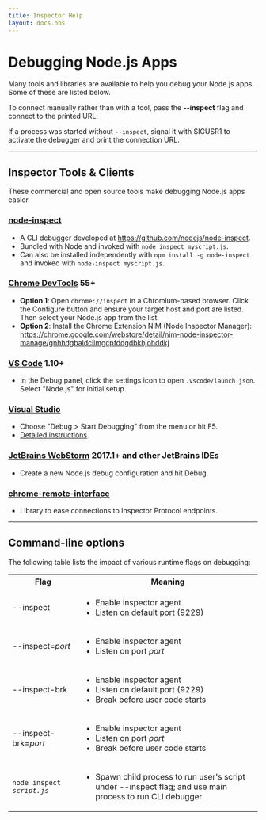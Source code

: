 ```yaml
---
title: Inspector Help
layout: docs.hbs
---
```


# Debugging Node.js Apps

Many tools and libraries are available to help you debug your Node.js apps. Some
of these are listed below.

To connect manually rather than with a tool, pass the **--inspect** flag and
connect to the printed URL.

If a process was started without `--inspect`, signal it with SIGUSR1 to
activate the debugger and print the connection URL.

---

## Inspector Tools & Clients

These commercial and open source tools make debugging Node.js apps easier.

### [node-inspect](https://github.com/nodejs/node-inspect)

* A CLI debugger developed at <https://github.com/nodejs/node-inspect>.
* Bundled with Node and invoked with `node inspect myscript.js`.
* Can also be installed independently with `npm install -g node-inspect`
  and invoked with `node-inspect myscript.js`.

### [Chrome DevTools](https://github.com/ChromeDevTools/devtools-frontend) 55+

* **Option 1**: Open `chrome://inspect` in a Chromium-based
  browser. Click the Configure button and ensure your target host and port
  are listed. Then select your Node.js app from the list.
* **Option 2**: Install the Chrome Extension NIM (Node Inspector Manager):
  https://chrome.google.com/webstore/detail/nim-node-inspector-manage/gnhhdgbaldcilmgcpfddgdbkhjohddkj

### [VS Code](https://github.com/microsoft/vscode) 1.10+

* In the Debug panel, click the settings icon to open `.vscode/launch.json`.
  Select "Node.js" for initial setup.

### [Visual Studio](https://github.com/Microsoft/nodejstools)

* Choose "Debug > Start Debugging" from the menu or hit F5.
* [Detailed instructions](https://github.com/Microsoft/nodejstools/wiki/Debugging).

### [JetBrains WebStorm](https://www.jetbrains.com/webstorm/) 2017.1+ and other JetBrains IDEs

* Create a new Node.js debug configuration and hit Debug.

### [chrome-remote-interface](https://github.com/cyrus-and/chrome-remote-interface)

* Library to ease connections to Inspector Protocol endpoints.

---

## Command-line options

The following table lists the impact of various runtime flags on debugging:

<table cellpadding=0 cellspacing=0>
  <tr><th>Flag</th><th>Meaning</th></tr>
  <tr>
    <td>--inspect</td>
    <td>
      <ul>
        <li>Enable inspector agent</li>
        <li>Listen on default port (9229)</li>
      </ul>
    </td>
  </tr>
  <tr>
    <td>--inspect=<i>port</i></td>
    <td>
      <ul>
        <li>Enable inspector agent</li>
        <li>Listen on port <i>port</i></li>
      </ul>
    </td>
  </tr>
  <tr>
    <td>--inspect-brk</td>
    <td>
      <ul>
        <li>Enable inspector agent</li>
        <li>Listen on default port (9229)</li>
        <li>Break before user code starts</li>
      </ul>
    </td>
  </tr>
  <tr>
    <td>--inspect-brk=<i>port</i></td>
    <td>
      <ul>
        <li>Enable inspector agent</li>
        <li>Listen on port <i>port</i></li>
        <li>Break before user code starts</li>
      </ul>
    </td>
  </tr>
  <tr>
    <td><code>node inspect <i>script.js</i></code></td>
    <td>
      <ul>
        <li>Spawn child process to run user's script under --inspect flag;
            and use main process to run CLI debugger.</li>
      </ul>
    </td>
  </tr>
</table>

